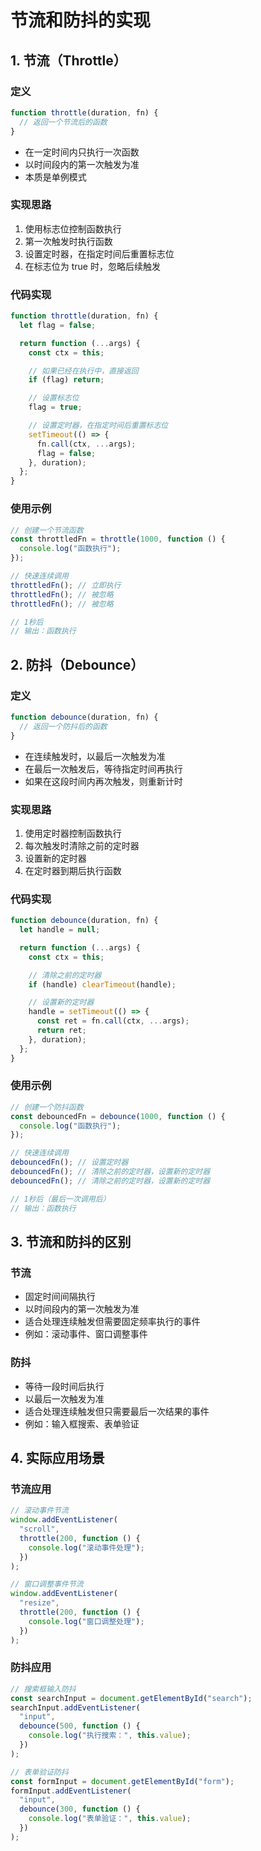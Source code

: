 # 节流和防抖的实现

## 1. 节流（Throttle）

### 定义

```javascript
function throttle(duration, fn) {
  // 返回一个节流后的函数
}
```

- 在一定时间内只执行一次函数
- 以时间段内的第一次触发为准
- 本质是单例模式

### 实现思路

1. 使用标志位控制函数执行
2. 第一次触发时执行函数
3. 设置定时器，在指定时间后重置标志位
4. 在标志位为 true 时，忽略后续触发

### 代码实现

```javascript
function throttle(duration, fn) {
  let flag = false;

  return function (...args) {
    const ctx = this;

    // 如果已经在执行中，直接返回
    if (flag) return;

    // 设置标志位
    flag = true;

    // 设置定时器，在指定时间后重置标志位
    setTimeout(() => {
      fn.call(ctx, ...args);
      flag = false;
    }, duration);
  };
}
```

### 使用示例

```javascript
// 创建一个节流函数
const throttledFn = throttle(1000, function () {
  console.log("函数执行");
});

// 快速连续调用
throttledFn(); // 立即执行
throttledFn(); // 被忽略
throttledFn(); // 被忽略

// 1秒后
// 输出：函数执行
```

## 2. 防抖（Debounce）

### 定义

```javascript
function debounce(duration, fn) {
  // 返回一个防抖后的函数
}
```

- 在连续触发时，以最后一次触发为准
- 在最后一次触发后，等待指定时间再执行
- 如果在这段时间内再次触发，则重新计时

### 实现思路

1. 使用定时器控制函数执行
2. 每次触发时清除之前的定时器
3. 设置新的定时器
4. 在定时器到期后执行函数

### 代码实现

```javascript
function debounce(duration, fn) {
  let handle = null;

  return function (...args) {
    const ctx = this;

    // 清除之前的定时器
    if (handle) clearTimeout(handle);

    // 设置新的定时器
    handle = setTimeout(() => {
      const ret = fn.call(ctx, ...args);
      return ret;
    }, duration);
  };
}
```

### 使用示例

```javascript
// 创建一个防抖函数
const debouncedFn = debounce(1000, function () {
  console.log("函数执行");
});

// 快速连续调用
debouncedFn(); // 设置定时器
debouncedFn(); // 清除之前的定时器，设置新的定时器
debouncedFn(); // 清除之前的定时器，设置新的定时器

// 1秒后（最后一次调用后）
// 输出：函数执行
```

## 3. 节流和防抖的区别

### 节流

- 固定时间间隔执行
- 以时间段内的第一次触发为准
- 适合处理连续触发但需要固定频率执行的事件
- 例如：滚动事件、窗口调整事件

### 防抖

- 等待一段时间后执行
- 以最后一次触发为准
- 适合处理连续触发但只需要最后一次结果的事件
- 例如：输入框搜索、表单验证

## 4. 实际应用场景

### 节流应用

```javascript
// 滚动事件节流
window.addEventListener(
  "scroll",
  throttle(200, function () {
    console.log("滚动事件处理");
  })
);

// 窗口调整事件节流
window.addEventListener(
  "resize",
  throttle(200, function () {
    console.log("窗口调整处理");
  })
);
```

### 防抖应用

```javascript
// 搜索框输入防抖
const searchInput = document.getElementById("search");
searchInput.addEventListener(
  "input",
  debounce(500, function () {
    console.log("执行搜索：", this.value);
  })
);

// 表单验证防抖
const formInput = document.getElementById("form");
formInput.addEventListener(
  "input",
  debounce(300, function () {
    console.log("表单验证：", this.value);
  })
);
```
